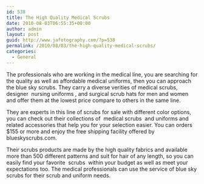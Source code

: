 ```yaml
---
id: 538
title: The High Quality Medical Scrubs
date: 2010-08-03T06:55:35+00:00
author: admin
layout: post
guid: http://www.jafotography.com/?p=538
permalink: /2010/08/03/the-high-quality-medical-scrubs/
categories:
  - General
---
```

The professionals who are working in the medical line, you are searching for the quality as well as affordable medical uniforms, then you can approach the blue sky scrubs. They carry a diverse verities of medical scrubs, designer &nbsp;nursing uniforms&nbsp;, and surgical scrub hats for men and women and offer them at the lowest price compare to others in the same line.

They are experts in this line of scrubs for sale with different color options, you can check out their collections of &nbsp;medical scrubs&nbsp; and uniforms and related accessories that help you for your selection easier. You can orders $155 or more and enjoy the free shipping facility offered by blueskyscrubs.com.

Their scrubs products are made by the high quality fabrics and available more than 500 different patterns and suit for hair of any length, so you can easily find your favorite &nbsp;scrubs&nbsp; within your budget as well as meet your expectations too. The medical professionals can use the service of blue sky scrubs for their scrub and uniform needs.